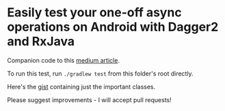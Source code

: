 # Easily test your one-off async operations on Android with Dagger2 and RxJava

Companion code to this [medium article](https://medium.com/@ZakTaccardi/easily-test-your-one-off-async-operations-on-android-with-dagger2-eb77c6221901).

To run this test, run `./gradlew test` from this folder's root directly.

Here's the [gist](https://gist.github.com/ZakTaccardi/570cd32308aa9690d182) containing just the important classes.

Please suggest improvements - I will accept pull requests!

